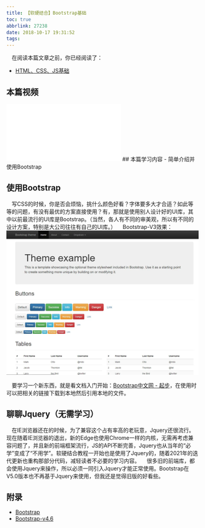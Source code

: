 ```yaml
---
title: 【软硬结合】Bootstrap基础
toc: true
abbrlink: 27238
date: 2018-10-17 19:31:52
tags:
---
```


&emsp;在阅读本篇文章之前，你已经阅读了：
- [HTML、CSS、JS基础](/posts/54080)

## 本篇视频
<iframe src="//player.bilibili.com/player.html?aid=462062924&bvid=BV16L411n7Pi&cid=379908862&page=12" scrolling="no" border="0" frameborder="no" framespacing="0" allowfullscreen="true" class="bilibili-video"> </iframe>
## 本篇学习内容
- 简单介绍并使用Bootstrap



## 使用Bootstrap
&emsp;写CSS的时候，你是否会烦恼，挑什么颜色好看？字体要多大才合适？如此等等的问题，有没有最优的方案直接使用？有，那就是使用别人设计好的UI库，其中以前最流行的UI库是Bootstrap。（当然，各人有不同的审美观，所以有不同的设计方案，特别是大公司往往有自己的UI库。）
&emsp;Bootstrap-V3效果：
![Bootstrap效果](/blog_images/Bootstrap效果.webp)


&emsp;要学习一个新东西，就是看文档入门开始：[Bootstrap中文网 - 起步](https://v3.bootcss.com/getting-started/)，在使用时可以把相关的链接下载到本地然后引用本地的文件。


## 聊聊Jquery（无需学习）
&emsp;在IE浏览器还在的时候，为了兼容这个占有率高的老玩意，Jquery还很流行。现在随着IE浏览器的退出，新的Edge也使用Chrome一样的内核，无需再考虑兼容问题了，并且新的前端框架流行，JS的API不断完善，Jquery也从当年的“必学”变成了“不用学”。软硬结合教程一开始也是使用了Jquery的，随着2021年的迭代更新也重构那部分代码，减轻读者不必要的学习内容。
&emsp;很多旧的前端库，都会使用Jquery来操作，所以必须一同引入Jquery才能正常使用。Bootstrap在V5.0版本也不再基于Jquery来使用，但我还是觉得旧版的好看些。


## 附录
- [Bootstrap](https://getbootstrap.com/)
- [Bootstrap-v4.6](https://getbootstrap.com/docs/4.6/getting-started/introduction/)
